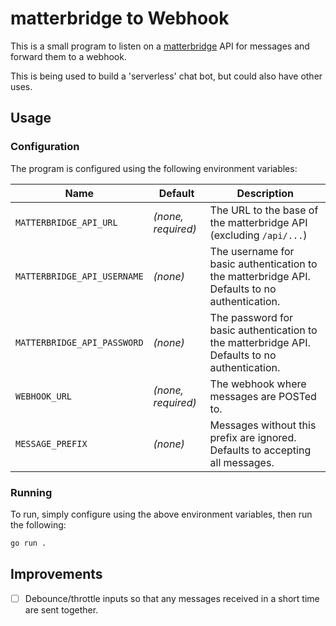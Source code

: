 # matterbridge to Webhook

This is a small program to listen on a [matterbridge](https://github.com/42wim/matterbridge) API for messages and forward them to a webhook.

This is being used to build a 'serverless' chat bot, but could also have other uses.

## Usage

### Configuration

The program is configured using the following environment variables:

| Name | Default | Description |
|------|---------|-------------|
| `MATTERBRIDGE_API_URL` | _(none, required)_ | The URL to the base of the matterbridge API (excluding `/api/...`) |
| `MATTERBRIDGE_API_USERNAME` | _(none)_ | The username for basic authentication to the matterbridge API. Defaults to no authentication. |
| `MATTERBRIDGE_API_PASSWORD` | _(none)_ | The password for basic authentication to the matterbridge API. Defaults to no authentication. |
| `WEBHOOK_URL` | _(none, required)_ | The webhook where messages are POSTed to. |
| `MESSAGE_PREFIX` | _(none)_ | Messages without this prefix are ignored. Defaults to accepting all messages. |

### Running

To run, simply configure using the above environment variables, then run the following:

```bash
go run .
```

## Improvements

- [ ] Debounce/throttle inputs so that any messages received in a short time are sent together.
